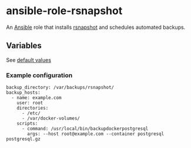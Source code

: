 # ansible-role-rsnapshot


An [Ansible](https://www.ansible.com/) role that installs
[rsnapshot](http://rsnapshot.org/) and schedules automated backups.

## Variables

See [default values](./defaults/main.yml)

### Example configuration

```
backup_directory: /var/backups/rsnapshot/
backup_hosts:
  - name: example.com
    user: root
    directories:
      - /etc/
      - /var/docker-volumes/
    scripts:
      - command: /usr/local/bin/backupdockerpostgresql
        args: --host root@example.com --container postgresql postgresql.gz
```
